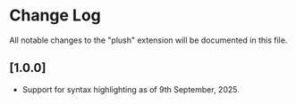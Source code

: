 # Change Log

All notable changes to the "plush" extension will be documented in this file.

## [1.0.0]

- Support for syntax highlighting as of 9th September, 2025.